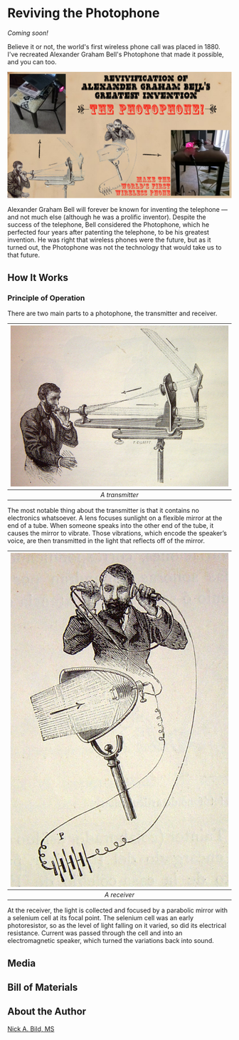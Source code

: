 # Reviving the Photophone

*Coming soon!*

Believe it or not, the world's first wireless phone call was placed in 1880. I've recreated Alexander Graham Bell's Photophone that made it possible, and you can too.

![](https://raw.githubusercontent.com/nickbild/photophone/refs/heads/main/media/logo.jpg)

Alexander Graham Bell will forever be known for inventing the telephone — and not much else (although he was a prolific inventor). Despite the success of the telephone, Bell considered the Photophone, which he perfected four years after patenting the telephone, to be his greatest invention. He was right that wireless phones were the future, but as it turned out, the Photophone was not the technology that would take us to that future.

## How It Works

### Principle of Operation

There are two main parts to a photophone, the transmitter and receiver. 

| ![](https://raw.githubusercontent.com/nickbild/photophone/refs/heads/main/media/Photophone_transmitter_4074931746_9f996df841_b.jpg) | 
|:--:| 
| *A transmitter* |

The most notable thing about the transmitter is that it contains no electronics whatsoever. A lens focuses sunlight on a flexible mirror at the end of a tube. When someone speaks into the other end of the tube, it causes the mirror to vibrate. Those vibrations, which encode the speaker’s voice, are then transmitted in the light that reflects off of the mirror.

| ![](https://raw.githubusercontent.com/nickbild/photophone/refs/heads/main/media/800px-Photophone_receiver_4074172975_288f2808f0_o.jpg) | 
|:--:| 
| *A receiver* |

At the receiver, the light is collected and focused by a parabolic mirror with a selenium cell at its focal point. The selenium cell was an early photoresistor, so as the level of light falling on it varied, so did its electrical resistance. Current was passed through the cell and into an electromagnetic speaker, which turned the variations back into sound.

## Media

## Bill of Materials

## About the Author

[Nick A. Bild, MS](https://nickbild79.firebaseapp.com/#!/)
